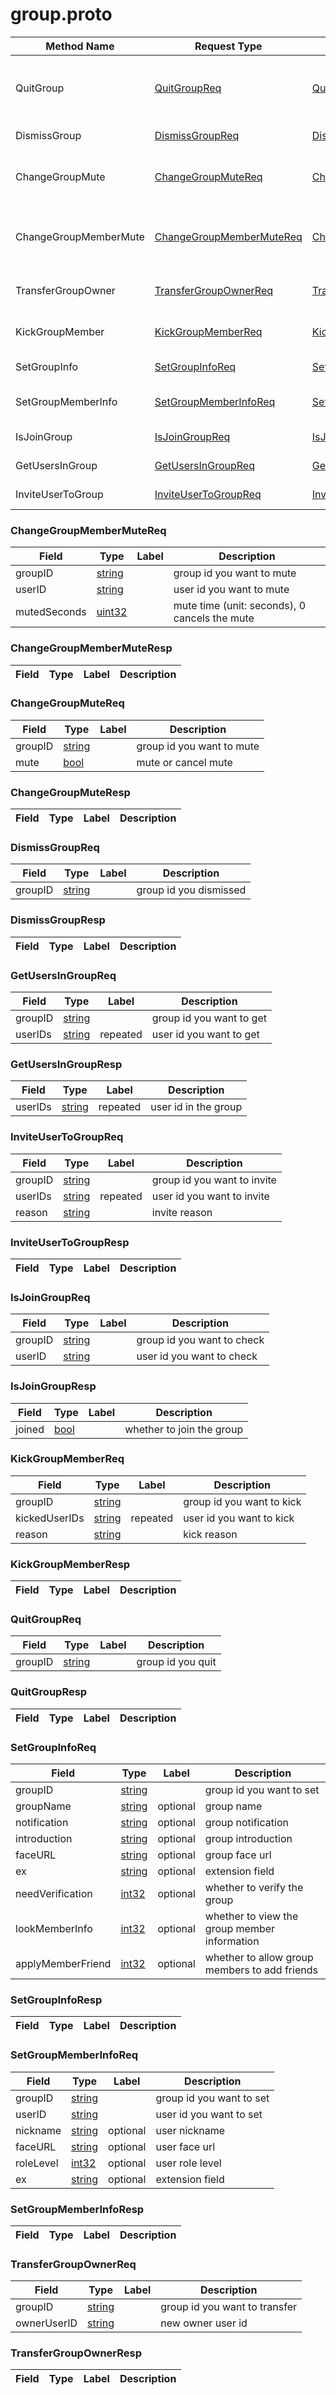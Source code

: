 # group.proto

| Method Name | Request Type | Response Type | Description |
| ----------- | ------------ | ------------- | ------------- |
| QuitGroup | [QuitGroupReq](#openim.sdk.group.QuitGroupReq) | [QuitGroupResp](#openim.sdk.group.QuitGroupResp) | This is a leading comment for a message |
| DismissGroup | [DismissGroupReq](#openim.sdk.group.DismissGroupReq) | [DismissGroupResp](#openim.sdk.group.DismissGroupResp) | dismiss a group |
| ChangeGroupMute | [ChangeGroupMuteReq](#openim.sdk.group.ChangeGroupMuteReq) | [ChangeGroupMuteResp](#openim.sdk.group.ChangeGroupMuteResp) | mute or cancel mute a group |
| ChangeGroupMemberMute | [ChangeGroupMemberMuteReq](#openim.sdk.group.ChangeGroupMemberMuteReq) | [ChangeGroupMemberMuteResp](#openim.sdk.group.ChangeGroupMemberMuteResp) | mute or cancel mute a group member |
| TransferGroupOwner | [TransferGroupOwnerReq](#openim.sdk.group.TransferGroupOwnerReq) | [TransferGroupOwnerResp](#openim.sdk.group.TransferGroupOwnerResp) | transfer group owner |
| KickGroupMember | [KickGroupMemberReq](#openim.sdk.group.KickGroupMemberReq) | [KickGroupMemberResp](#openim.sdk.group.KickGroupMemberResp) | kick a group member |
| SetGroupInfo | [SetGroupInfoReq](#openim.sdk.group.SetGroupInfoReq) | [SetGroupInfoResp](#openim.sdk.group.SetGroupInfoResp) | set group information |
| SetGroupMemberInfo | [SetGroupMemberInfoReq](#openim.sdk.group.SetGroupMemberInfoReq) | [SetGroupMemberInfoResp](#openim.sdk.group.SetGroupMemberInfoResp) | set group member information |
| IsJoinGroup | [IsJoinGroupReq](#openim.sdk.group.IsJoinGroupReq) | [IsJoinGroupResp](#openim.sdk.group.IsJoinGroupResp) | is join group |
| GetUsersInGroup | [GetUsersInGroupReq](#openim.sdk.group.GetUsersInGroupReq) | [GetUsersInGroupResp](#openim.sdk.group.GetUsersInGroupResp) | get users in group |
| InviteUserToGroup | [InviteUserToGroupReq](#openim.sdk.group.InviteUserToGroupReq) | [InviteUserToGroupResp](#openim.sdk.group.InviteUserToGroupResp) | invite user to group |


<a name="ChangeGroupMemberMuteReq"></a>
### ChangeGroupMemberMuteReq

| Field | Type | Label | Description |
| ----- | ---- | ----- | ----------- |
| groupID | [string](#string) |  | group id you want to mute |
| userID | [string](#string) |  | user id you want to mute |
| mutedSeconds | [uint32](#uint32) |  | mute time (unit: seconds), 0 cancels the mute |


<a name="ChangeGroupMemberMuteResp"></a>
### ChangeGroupMemberMuteResp

| Field | Type | Label | Description |
| ----- | ---- | ----- | ----------- |


<a name="ChangeGroupMuteReq"></a>
### ChangeGroupMuteReq

| Field | Type | Label | Description |
| ----- | ---- | ----- | ----------- |
| groupID | [string](#string) |  | group id you want to mute |
| mute | [bool](#bool) |  | mute or cancel mute |


<a name="ChangeGroupMuteResp"></a>
### ChangeGroupMuteResp

| Field | Type | Label | Description |
| ----- | ---- | ----- | ----------- |


<a name="DismissGroupReq"></a>
### DismissGroupReq

| Field | Type | Label | Description |
| ----- | ---- | ----- | ----------- |
| groupID | [string](#string) |  | group id you dismissed |


<a name="DismissGroupResp"></a>
### DismissGroupResp

| Field | Type | Label | Description |
| ----- | ---- | ----- | ----------- |


<a name="GetUsersInGroupReq"></a>
### GetUsersInGroupReq

| Field | Type | Label | Description |
| ----- | ---- | ----- | ----------- |
| groupID | [string](#string) |  | group id you want to get |
| userIDs | [string](#string) | repeated | user id you want to get |


<a name="GetUsersInGroupResp"></a>
### GetUsersInGroupResp

| Field | Type | Label | Description |
| ----- | ---- | ----- | ----------- |
| userIDs | [string](#string) | repeated | user id in the group |


<a name="InviteUserToGroupReq"></a>
### InviteUserToGroupReq

| Field | Type | Label | Description |
| ----- | ---- | ----- | ----------- |
| groupID | [string](#string) |  | group id you want to invite |
| userIDs | [string](#string) | repeated | user id you want to invite |
| reason | [string](#string) |  | invite reason |


<a name="InviteUserToGroupResp"></a>
### InviteUserToGroupResp

| Field | Type | Label | Description |
| ----- | ---- | ----- | ----------- |


<a name="IsJoinGroupReq"></a>
### IsJoinGroupReq

| Field | Type | Label | Description |
| ----- | ---- | ----- | ----------- |
| groupID | [string](#string) |  | group id you want to check |
| userID | [string](#string) |  | user id you want to check |


<a name="IsJoinGroupResp"></a>
### IsJoinGroupResp

| Field | Type | Label | Description |
| ----- | ---- | ----- | ----------- |
| joined | [bool](#bool) |  | whether to join the group |


<a name="KickGroupMemberReq"></a>
### KickGroupMemberReq

| Field | Type | Label | Description |
| ----- | ---- | ----- | ----------- |
| groupID | [string](#string) |  | group id you want to kick |
| kickedUserIDs | [string](#string) | repeated | user id you want to kick |
| reason | [string](#string) |  | kick reason |


<a name="KickGroupMemberResp"></a>
### KickGroupMemberResp

| Field | Type | Label | Description |
| ----- | ---- | ----- | ----------- |


<a name="QuitGroupReq"></a>
### QuitGroupReq

| Field | Type | Label | Description |
| ----- | ---- | ----- | ----------- |
| groupID | [string](#string) |  | group id you quit |


<a name="QuitGroupResp"></a>
### QuitGroupResp

| Field | Type | Label | Description |
| ----- | ---- | ----- | ----------- |


<a name="SetGroupInfoReq"></a>
### SetGroupInfoReq

| Field | Type | Label | Description |
| ----- | ---- | ----- | ----------- |
| groupID | [string](#string) |  | group id you want to set |
| groupName | [string](#string) | optional | group name |
| notification | [string](#string) | optional | group notification |
| introduction | [string](#string) | optional | group introduction |
| faceURL | [string](#string) | optional | group face url |
| ex | [string](#string) | optional | extension field |
| needVerification | [int32](#int32) | optional | whether to verify the group |
| lookMemberInfo | [int32](#int32) | optional | whether to view the group member information |
| applyMemberFriend | [int32](#int32) | optional | whether to allow group members to add friends |


<a name="SetGroupInfoResp"></a>
### SetGroupInfoResp

| Field | Type | Label | Description |
| ----- | ---- | ----- | ----------- |


<a name="SetGroupMemberInfoReq"></a>
### SetGroupMemberInfoReq

| Field | Type | Label | Description |
| ----- | ---- | ----- | ----------- |
| groupID | [string](#string) |  | group id you want to set |
| userID | [string](#string) |  | user id you want to set |
| nickname | [string](#string) | optional | user nickname |
| faceURL | [string](#string) | optional | user face url |
| roleLevel | [int32](#int32) | optional | user role level |
| ex | [string](#string) | optional | extension field |


<a name="SetGroupMemberInfoResp"></a>
### SetGroupMemberInfoResp

| Field | Type | Label | Description |
| ----- | ---- | ----- | ----------- |


<a name="TransferGroupOwnerReq"></a>
### TransferGroupOwnerReq

| Field | Type | Label | Description |
| ----- | ---- | ----- | ----------- |
| groupID | [string](#string) |  | group id you want to transfer |
| ownerUserID | [string](#string) |  | new owner user id |


<a name="TransferGroupOwnerResp"></a>
### TransferGroupOwnerResp

| Field | Type | Label | Description |
| ----- | ---- | ----- | ----------- |


